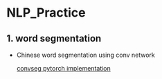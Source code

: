 # NLP_Practice
## 1. word segmentation
  * Chinese word segmentation using conv network

    [convseg pytorch implementation](https://github.com/lalaland1921/NLP_Practice/tree/master/convseg)
